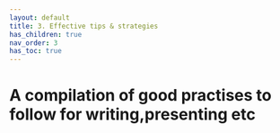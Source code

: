 ```yaml
---
layout: default
title: 3. Effective tips & strategies
has_children: true
nav_order: 3
has_toc: true
---
```


# A compilation of good practises to follow for writing,presenting etc
